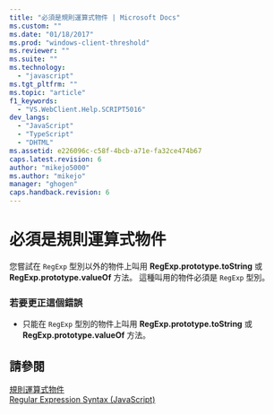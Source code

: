 ```yaml
---
title: "必須是規則運算式物件 | Microsoft Docs"
ms.custom: ""
ms.date: "01/18/2017"
ms.prod: "windows-client-threshold"
ms.reviewer: ""
ms.suite: ""
ms.technology: 
  - "javascript"
ms.tgt_pltfrm: ""
ms.topic: "article"
f1_keywords: 
  - "VS.WebClient.Help.SCRIPT5016"
dev_langs: 
  - "JavaScript"
  - "TypeScript"
  - "DHTML"
ms.assetid: e226096c-c58f-4bcb-a71e-fa32ce474b67
caps.latest.revision: 6
author: "mikejo5000"
ms.author: "mikejo"
manager: "ghogen"
caps.handback.revision: 6
---
```

# 必須是規則運算式物件
您嘗試在 `RegExp` 型別以外的物件上叫用 **RegExp.prototype.toString** 或 **RegExp.prototype.valueOf** 方法。  這種叫用的物件必須是 `RegExp` 型別。  
  
### 若要更正這個錯誤  
  
-   只能在 `RegExp` 型別的物件上叫用 **RegExp.prototype.toString** 或 **RegExp.prototype.valueOf** 方法。  
  
## 請參閱  
 [規則運算式物件](../../javascript/reference/regular-expression-object-javascript.md)   
 [Regular Expression Syntax \(JavaScript\)](http://msdn.microsoft.com/zh-tw/ab0766e1-7037-45ed-aa23-706f58358c0e)